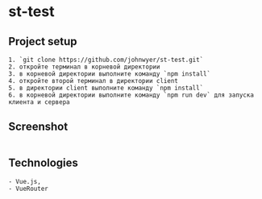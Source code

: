 # st-test

## Project setup
```
1. `git clone https://github.com/johnwyer/st-test.git`
2. откройте терминал в корневой директории
3. в корневой директории выполните команду `npm install`
4. откройте второй терминал в директории client
5. в директории client выполните команду `npm install`
6. в корневой директории выполните команду `npm run dev` для запуска клиента и сервера
```

## Screenshot
<img src="https://johnwyer.github.io/formula/test.jpg" alt="" />

## Technologies
	- Vue.js, 
	- VueRouter
